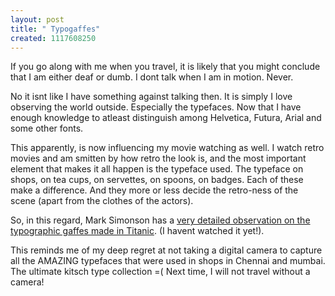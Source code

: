 ```yaml
--- 
layout: post
title: " Typogaffes"
created: 1117608250
---
```

If you go along with me when you travel, it is likely that you might conclude that I am either deaf or dumb. I dont talk when I am in motion. Never. 

No it isnt like I have something against talking then. It is simply I love observing the world outside. Especially the typefaces. Now that I have enough knowledge to atleast distinguish among Helvetica, Futura, Arial and some other fonts. 

This apparently, is now influencing my movie watching as well. I watch retro movies and am smitten by how retro the look is, and the most important element that makes it all happen is the typeface used. The typeface on shops, on tea cups, on servettes, on spoons, on badges. Each of these make a difference. And they more or less decide the retro-ness of the scene (apart from the clothes of the actors).

So, in this regard, Mark Simonson has a <a href="http://www.marksimonson.com/article/15/">very detailed observation on the typographic gaffes made in Titanic</a>. (I havent watched it yet!). 

This reminds me of my deep regret at not taking a digital camera to capture all the AMAZING typefaces that were used in shops in Chennai and mumbai. The ultimate kitsch type collection =( Next time, I will not travel without a camera!
